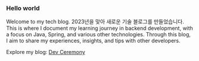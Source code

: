 ### Hello world

Welcome to my tech blog. 2023년을 맞아 새로운 기술 블로그를 만들었습니다.
This is where I document my learning journey in backend development, with a focus on Java, Spring, and various other technologies. 
Through this blog, I aim to share my experiences, insights, and tips with other developers.

Explore my blog: [Dev Ceremony](https://vymr1000.github.io/)